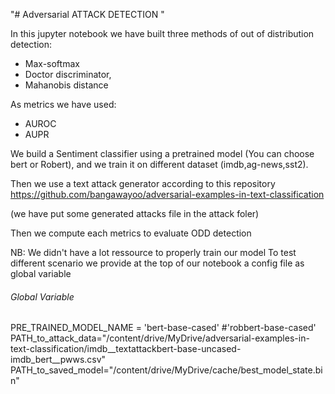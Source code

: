 "# Adversarial ATTACK DETECTION " 

In this jupyter notebook we have built three methods of out of distribution detection:

- Max-softmax
- Doctor discriminator, 
- Mahanobis distance 

As metrics we have used:
- AUROC
- AUPR

We build a Sentiment classifier using a pretrained model (You can choose bert or Robert),
and we train it on different dataset (imdb,ag-news,sst2).

Then we use a text attack generator according to this repository https://github.com/bangawayoo/adversarial-examples-in-text-classification

(we have put some generated attacks file in the attack foler)

Then we compute each metrics to evaluate ODD detection

NB: We didn't have a lot ressource to properly train our model 
To test different scenario we provide at the top of our notebook a config file as global variable
###### Global Variable 
PRE_TRAINED_MODEL_NAME = 'bert-base-cased' #'robbert-base-cased'
PATH_to_attack_data="/content/drive/MyDrive/adversarial-examples-in-text-classification/imdb__textattackbert-base-uncased-imdb_bert__pwws.csv"
PATH_to_saved_model="/content/drive/MyDrive/cache/best_model_state.bin"
